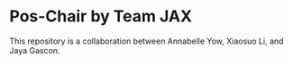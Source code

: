 # Pos-Chair by Team JAX

This repository is a collaboration between Annabelle Yow, Xiaosuo Li, and Jaya Gascon.
